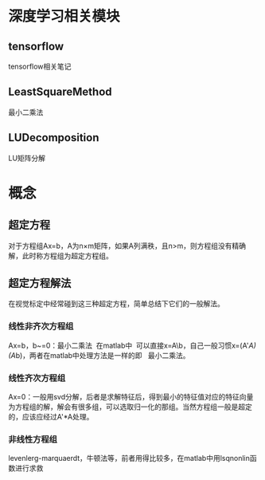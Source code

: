 # 深度学习相关模块
## tensorflow
tensorflow相关笔记
## LeastSquareMethod
最小二乘法
## LUDecomposition
LU矩阵分解

# 概念
## 超定方程
对于方程组Ax=b，A为n×m矩阵，如果A列满秩，且n>m，则方程组没有精确解，此时称方程组为超定方程组。
## 超定方程解法
在视觉标定中经常碰到这三种超定方程，简单总结下它们的一般解法。
### 线性非齐次方程组
Ax=b，b~=0：最小二乘法  在matlab中  可以直接x=A\b，自己一般习惯x=(A'*A)\(A*b)，两者在matlab中处理方法是一样的即   最小二乘法。
### 线性齐次方程组
Ax=0：一般用svd分解，后者是求解特征后，得到最小的特征值对应的特征向量为方程组的解，解会有很多组，可以选取归一化的那组。当然方程组一般是超定的，应该应经过A'*A处理。
### 非线性方程组
levenlerg-marquaerdt，牛顿法等，前者用得比较多，在matlab中用lsqnonlin函数进行求救

